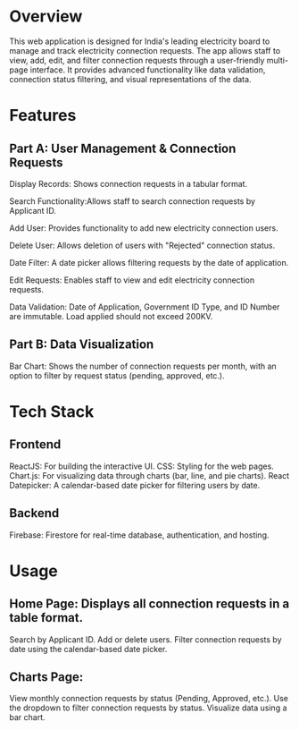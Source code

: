 
# Overview

This web application is designed for India's leading electricity board to manage 
and track electricity connection requests. The app allows staff to view, add, 
edit, and filter connection requests through a user-friendly multi-page 
interface. It provides advanced functionality like data validation, connection 
status filtering, and visual representations of the data.

# Features

## Part A: User Management & Connection Requests


Display Records: Shows connection requests in a tabular format.

Search Functionality:Allows staff to search connection requests by Applicant ID.

Add User: Provides functionality to add new electricity connection users.

Delete User: Allows deletion of users with "Rejected" connection status.

Date Filter: A date picker allows filtering requests by the date of application.

Edit Requests: Enables staff to view and edit electricity connection requests.

Data Validation:
Date of Application, Government ID Type, and ID Number are immutable.
Load applied should not exceed 200KV.

## Part B: Data Visualization

Bar Chart: Shows the number of connection requests per month, with an option to filter by request status (pending, approved, etc.).

# Tech Stack

## Frontend

ReactJS: For building the interactive UI.
CSS: Styling for the web pages.
Chart.js: For visualizing data through charts (bar, line, and pie charts).
React Datepicker: A calendar-based date picker for filtering users by date.

## Backend

Firebase: Firestore for real-time database, authentication, and hosting.

# Usage

## Home Page: Displays all connection requests in a table format.

Search by Applicant ID.
Add or delete users.
Filter connection requests by date using the calendar-based date picker.

## Charts Page:

View monthly connection requests by status (Pending, Approved, etc.).
Use the dropdown to filter connection requests by status.
Visualize data using a bar chart.



